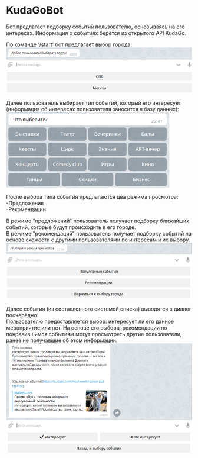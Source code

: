 # KudaGoBot

Бот предлагает подборку событий пользователю, основываясь на его интересах.
Информация о событиях берётся из открытого API KudaGo.

По команде '/start' бот предлагает выбор города:</br>
<img src="https://raw.githubusercontent.com/Veronika-Kuzyaeva/CIT-course-bot/master/Pic_bot/ch_city.PNG">

Далее пользователь выбирает тип событий, который его интересует (информация об интересах пользователя заносится в базу данных):</br>
<img src="https://raw.githubusercontent.com/Veronika-Kuzyaeva/CIT-course-bot/master/Pic_bot/ch_event.PNG">

После выбора типа события предлагаются два режима просмотра:</br>
-Предложения</br>
-Рекомендации</br>

В режиме "предложений" пользователь получает подборку ближайших событий, которые будут происходить в его городе.</br>
В режиме "рекомендаций" пользователь получает подборку событий на основе схожести с другими пользователями по интересам и их выбору.
</br>
<img src="https://raw.githubusercontent.com/Veronika-Kuzyaeva/CIT-course-bot/master/Pic_bot/ch_mode.PNG">

Далее события (из составленного системой списка) выводятся в диалог поочерёдно.</br>
Пользователю предоставляется выбор: интересует ли его данное мероприятие или нет. 
На основе его выбора, рекомендации по понравившимся событиям могут просмотреть другие пользователи, 
ранее не получавшие об этом информации.
</br>
<img src="https://raw.githubusercontent.com/Veronika-Kuzyaeva/CIT-course-bot/master/Pic_bot/interest.PNG">

